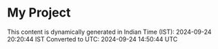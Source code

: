 # My Project

This content is dynamically generated in Indian Time (IST): 2024-09-24 20:20:44 IST
Converted to UTC: 2024-09-24 14:50:44 UTC

